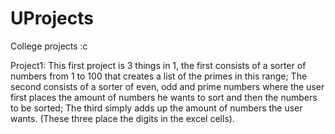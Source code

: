 # UProjects
College projects :c

Project1: This first project is 3 things in 1, the first consists of a sorter of numbers from 1 to 100 that creates a list of the primes in this range; The second consists of a sorter of even, odd and prime numbers where the user first places the amount of numbers he wants to sort and then the numbers to be sorted; The third simply adds up the amount of numbers the user wants.
(These three place the digits in the excel cells).
